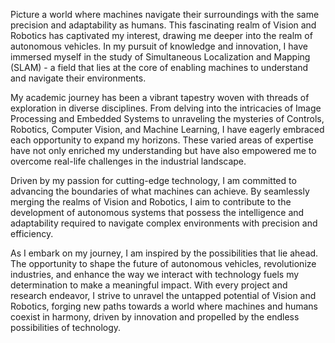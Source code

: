 Picture a world where machines navigate their surroundings with the same precision and adaptability as humans. This fascinating realm of Vision and Robotics has captivated my interest, drawing me deeper into the realm of autonomous vehicles. In my pursuit of knowledge and innovation, I have immersed myself in the study of Simultaneous Localization and Mapping (SLAM) - a field that lies at the core of enabling machines to understand and navigate their environments.

My academic journey has been a vibrant tapestry woven with threads of exploration in diverse disciplines. From delving into the intricacies of Image Processing and Embedded Systems to unraveling the mysteries of Controls, Robotics, Computer Vision, and Machine Learning, I have eagerly embraced each opportunity to expand my horizons. These varied areas of expertise have not only enriched my understanding but have also empowered me to overcome real-life challenges in the industrial landscape.

Driven by my passion for cutting-edge technology, I am committed to advancing the boundaries of what machines can achieve. By seamlessly merging the realms of Vision and Robotics, I aim to contribute to the development of autonomous systems that possess the intelligence and adaptability required to navigate complex environments with precision and efficiency.

As I embark on my journey, I am inspired by the possibilities that lie ahead. The opportunity to shape the future of autonomous vehicles, revolutionize industries, and enhance the way we interact with technology fuels my determination to make a meaningful impact. With every project and research endeavor, I strive to unravel the untapped potential of Vision and Robotics, forging new paths towards a world where machines and humans coexist in harmony, driven by innovation and propelled by the endless possibilities of technology.
<!---
dhruvtalwar18/dhruvtalwar18 is a ✨ special ✨ repository because its `README.md` (this file) appears on your GitHub profile.
You can click the Preview link to take a look at your changes.
--->
